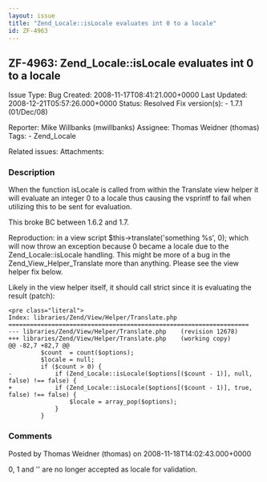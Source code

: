 ```yaml
---
layout: issue
title: "Zend_Locale::isLocale evaluates int 0 to a locale"
id: ZF-4963
---
```


ZF-4963: Zend\_Locale::isLocale evaluates int 0 to a locale
-----------------------------------------------------------

 Issue Type: Bug Created: 2008-11-17T08:41:21.000+0000 Last Updated: 2008-12-21T05:57:26.000+0000 Status: Resolved Fix version(s): - 1.7.1 (01/Dec/08)
 
 Reporter:  Mike Willbanks (mwillbanks)  Assignee:  Thomas Weidner (thomas)  Tags: - Zend\_Locale
 
 Related issues: 
 Attachments: 
### Description

When the function isLocale is called from within the Translate view helper it will evaluate an integer 0 to a locale thus causing the vsprintf to fail when utilizing this to be sent for evaluation.

This broke BC between 1.6.2 and 1.7.

Reproduction: in a view script $this->translate('something %s', 0); which will now throw an exception because 0 became a locale due to the Zend\_Locale::isLocale handling. This might be more of a bug in the Zend\_View\_Helper\_Translate more than anything. Please see the view helper fix below.

Likely in the view helper itself, it should call strict since it is evaluating the result (patch):

 
    <pre class="literal"> 
    Index: libraries/Zend/View/Helper/Translate.php
    ===================================================================
    --- libraries/Zend/View/Helper/Translate.php    (revision 12678)
    +++ libraries/Zend/View/Helper/Translate.php    (working copy)
    @@ -82,7 +82,7 @@
             $count  = count($options);
             $locale = null;
             if ($count > 0) {
    -            if (Zend_Locale::isLocale($options[($count - 1)], null, false) !== false) {
    +            if (Zend_Locale::isLocale($options[($count - 1)], true, false) !== false) {
                     $locale = array_pop($options);
                 }
             }


 

 

### Comments

Posted by Thomas Weidner (thomas) on 2008-11-18T14:02:43.000+0000

0, 1 and '' are no longer accepted as locale for validation.

 

 